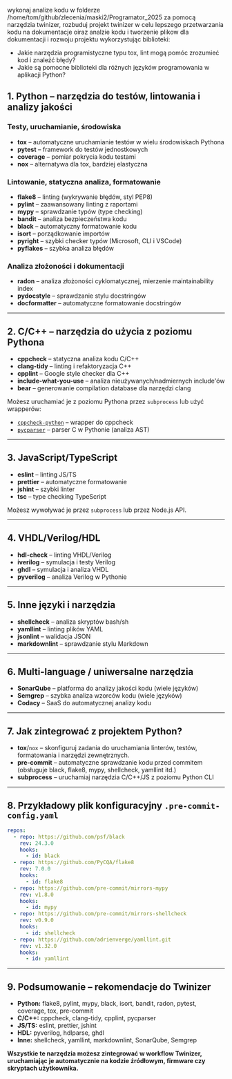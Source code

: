 wykonaj analize kodu w folderze /home/tom/github/zlecenia/maski2/Programator_2025
za pomocą narzędzia twinizer, rozbuduj projekt twinizer w celu lepszego przetwarzania kodu na dokumentacje oiraz analzie kodu 
i tworzenie plikow dla dokumentacji i rozwoju projektu wykorzystując biblioteki:


- Jakie narzędzia programistyczne typu tox, lint mogą pomóc zrozumieć kod i znaleźć błędy?
- Jakie są pomocne biblioteki dla różnych języków programowania w aplikacji Python?


## 1. **Python – narzędzia do testów, lintowania i analizy jakości**

### **Testy, uruchamianie, środowiska**
- **tox** – automatyczne uruchamianie testów w wielu środowiskach Pythona
- **pytest** – framework do testów jednostkowych
- **coverage** – pomiar pokrycia kodu testami
- **nox** – alternatywa dla tox, bardziej elastyczna

### **Lintowanie, statyczna analiza, formatowanie**
- **flake8** – linting (wykrywanie błędów, styl PEP8)
- **pylint** – zaawansowany linting z raportami
- **mypy** – sprawdzanie typów (type checking)
- **bandit** – analiza bezpieczeństwa kodu
- **black** – automatyczny formatowanie kodu
- **isort** – porządkowanie importów
- **pyright** – szybki checker typów (Microsoft, CLI i VSCode)
- **pyflakes** – szybka analiza błędów

### **Analiza złożoności i dokumentacji**
- **radon** – analiza złożoności cyklomatycznej, mierzenie maintainability index
- **pydocstyle** – sprawdzanie stylu docstringów
- **docformatter** – automatyczne formatowanie docstringów

---

## 2. **C/C++ – narzędzia do użycia z poziomu Pythona**

- **cppcheck** – statyczna analiza kodu C/C++
- **clang-tidy** – linting i refaktoryzacja C++
- **cpplint** – Google style checker dla C++
- **include-what-you-use** – analiza nieużywanych/nadmiernych include'ów
- **bear** – generowanie compilation database dla narzędzi clang

Możesz uruchamiać je z poziomu Pythona przez `subprocess` lub użyć wrapperów:
- [`cppcheck-python`](https://pypi.org/project/cppcheck-python/) – wrapper do cppcheck
- [`pycparser`](https://pypi.org/project/pycparser/) – parser C w Pythonie (analiza AST)

---

## 3. **JavaScript/TypeScript**

- **eslint** – linting JS/TS
- **prettier** – automatyczne formatowanie
- **jshint** – szybki linter
- **tsc** – type checking TypeScript

Możesz wywoływać je przez `subprocess` lub przez Node.js API.

---

## 4. **VHDL/Verilog/HDL**

- **hdl-check** – linting VHDL/Verilog
- **iverilog** – symulacja i testy Verilog
- **ghdl** – symulacja i analiza VHDL
- **pyverilog** – analiza Verilog w Pythonie

---

## 5. **Inne języki i narzędzia**

- **shellcheck** – analiza skryptów bash/sh
- **yamllint** – linting plików YAML
- **jsonlint** – walidacja JSON
- **markdownlint** – sprawdzanie stylu Markdown

---

## 6. **Multi-language / uniwersalne narzędzia**

- **SonarQube** – platforma do analizy jakości kodu (wiele języków)
- **Semgrep** – szybka analiza wzorców kodu (wiele języków)
- **Codacy** – SaaS do automatycznej analizy kodu

---

## 7. **Jak zintegrować z projektem Python?**

- **tox**/`nox` – skonfiguruj zadania do uruchamiania linterów, testów, formatowania i narzędzi zewnętrznych.
- **pre-commit** – automatyczne sprawdzanie kodu przed commitem (obsługuje black, flake8, mypy, shellcheck, yamllint itd.)
- **subprocess** – uruchamiaj narzędzia C/C++/JS z poziomu Python CLI

---

## 8. **Przykładowy plik konfiguracyjny `.pre-commit-config.yaml`**

```yaml
repos:
  - repo: https://github.com/psf/black
    rev: 24.3.0
    hooks:
      - id: black
  - repo: https://github.com/PyCQA/flake8
    rev: 7.0.0
    hooks:
      - id: flake8
  - repo: https://github.com/pre-commit/mirrors-mypy
    rev: v1.8.0
    hooks:
      - id: mypy
  - repo: https://github.com/pre-commit/mirrors-shellcheck
    rev: v0.9.0
    hooks:
      - id: shellcheck
  - repo: https://github.com/adrienverge/yamllint.git
    rev: v1.32.0
    hooks:
      - id: yamllint
```

---

## 9. **Podsumowanie – rekomendacje do Twinizer**

- **Python:** flake8, pylint, mypy, black, isort, bandit, radon, pytest, coverage, tox, pre-commit
- **C/C++:** cppcheck, clang-tidy, cpplint, pycparser
- **JS/TS:** eslint, prettier, jshint
- **HDL:** pyverilog, hdlparse, ghdl
- **Inne:** shellcheck, yamllint, markdownlint, SonarQube, Semgrep

**Wszystkie te narzędzia możesz zintegrować w workflow Twinizer, uruchamiając je automatycznie na kodzie źródłowym, firmware czy skryptach użytkownika.**
